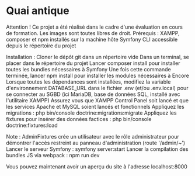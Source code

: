 # Quai antique
Attention ! Ce projet a été réalisé dans le cadre d'une évaluation en cours de formation. Les images sont toutes libres de droit.
Prérequis :
XAMPP, composer et npm installés sur la machine hôte
Symfony CLI accessible depuis le répertoire du projet

Installation :
Cloner le dépôt git dans un répertoire vide
Dans un terminal, se placer dans le répertoire du projet
Lancer composer install pour installer toutes les bundles nécessaires à Symfony
Une fois cette commande terminée, lancer npm install pour installer les modules nécessaires à Encore
Lorsque toutes les dépendances sont installées, modifiez la variable d'environnement DATABASE_URL dans le fichier .env (et/ou .env.local) pour se connecter au SGBD (ici MariaDB, base de données SQL, installé avec l'utilitaire XAMPP)
Assurez vous que XAMPP Control Panel soit lancé et que les services Apache et MySQL soient lancés et fonctionnels
Appliquez les migrations : php bin/console doctrine:migrations:migrate
Appliquez les fixtures pour insérer des données factices : php bin/console doctrine:fixtures:load

Note : AdminFixtures crée un utilisateur avec le rôle administrateur pour démontrer l'accès restreint au panneau d'administration (route '/admin/~')
Lancer le serveur Symfony : symfony server:start
Lancer la compilation des bundles JS via webpack : npm run dev

Vous pouvez maintenant avoir un aperçu du site à l'adresse localhost:8000

